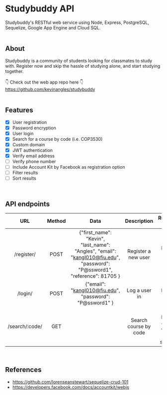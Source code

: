 # Studybuddy API
Studybuddy's RESTful web service using Node, Express, PostgreSQL, Sequelize, Google App Engine and Cloud SQL.
<br/>
<br/>

## About
Studybuddy is a community of students looking for classmates to study with. Register now and skip the hassle of studying alone, and start studying together.
<br/>
<br/>
👇 Check out the web app repo here 👇
<br/>
https://github.com/kevinangles/studybuddy
<br/>
<br/>

## Features
- [x] User registration
- [x] Password encryption
- [x] User login
- [x] Search for a course by code (i.e. COP3530)
- [x] Custom domain
- [x] JWT authentication 
- [x] Verify email address
- [ ] Verify phone number
- [ ] Include Account Kit by Facebook as registration option
- [ ] Filter results
- [ ] Sort results

<br/>

## API endpoints
| URL 	| Method 	| Data 	| Description 	| Response Codes 	|
|:--------------:	|:------:	|:-------------------------------------------------------------------------------------------------------------------------:	|:---------------------:	|:-------------------------------------------:	|
| /register/ 	| POST 	| {"first_name": "Kevin", "last_name": "Angles", "email": "kangl010@fiu.edu", "password": "P@ssword1", "reference": 81705 } 	| Register a new user 	| 200 - Returns new user's data 	|
| /login/ 	| POST 	| {"email": "kangl010@fiu.edu", "password": "P@ssword1" } 	| Log a user in 	| 200 - Returns user's data 	|
| /search/:code/ 	| GET 	|  	| Search course by code 	| 200 - Returns classes with list of students 	|
<br/>

## References
* https://github.com/lorenseanstewart/sequelize-crud-101
* https://developers.facebook.com/docs/accountkit/webjs
